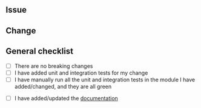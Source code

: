 <!-- Thank you so much for your contribution! -->
<!-- Please fill in all the sections below. -->

<!-- Please open the PR as a draft initially. Once it is reviewed and approved, we will ask you to add documentation. -->
<!-- Please note that PRs with breaking changes will be rejected. -->
<!-- Please note that PRs without tests will be rejected. -->

<!-- Please note that PRs will be reviewed based on the priority of the issues they address. -->
<!-- We ask for your patience. We are doing our best to review your PR as quickly as possible. -->
<!-- Please refrain from pinging and asking when it will be reviewed. Thank you for understanding! -->


## Issue
<!-- Please paste the link to the issue this PR is addressing. For example: https://github.com/dRAGon-Okinawa/dRAGon/issues/15 -->


## Change
<!-- Please describe the changes you made. -->


## General checklist
<!-- Please double-check the following points and mark them like this: [X] -->
- [ ] There are no breaking changes
- [ ] I have added unit and integration tests for my change
- [ ] I have manually run all the unit and integration tests in the module I have added/changed, and they are all green
<!-- Before adding documentation and example(s) (below), please wait until the PR is reviewed and approved. -->
- [ ] I have added/updated the [documentation](https://docs.dragon.okinawa)
